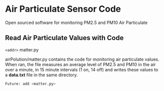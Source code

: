 # Air Particulate Sensor Code
Open sourced software for monitoring PM2.5 and PM10 Air Particulate

## Read Air Particulate Values with Code

`<addr>` matter.py

airPolution/matter.py contains the code for monitoring air particulate values.
When ran, the file measures an average level of PM2.5 and PM10 in the air over a minute, in 15 minute intervals (1 on, 14 off) and writes these values to a **data.txt** file in the same directory.

```python
Future: add <matter.py>
```
